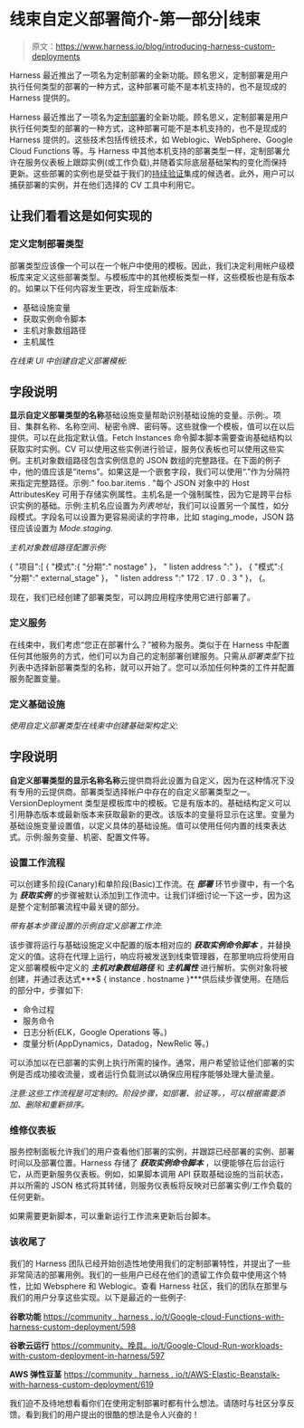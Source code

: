 # 线束自定义部署简介-第一部分|线束

> 原文：<https://www.harness.io/blog/introducing-harness-custom-deployments>

Harness 最近推出了一项名为定制部署的全新功能。顾名思义，定制部署是用户执行任何类型的部署的一种方式，这种部署可能不是本机支持的，也不是现成的 Harness 提供的。

Harness 最近推出了一项名为[定制部署](https://developer.harness.io/docs/first-gen/continuous-delivery/custom-deployments/create-a-custom-deployment/)的全新功能。顾名思义，定制部署是用户执行任何类型的部署的一种方式，这种部署可能不是本机支持的，也不是现成的 Harness 提供的。这些技术包括传统技术，如 Weblogic、WebSphere、Google Cloud Functions 等。与 Harness 中其他本机支持的部署类型一样，定制部署允许在服务仪表板上跟踪实例(或工作负载),并随着实际底层基础架构的变化而保持更新。这些部署的实例也是受益于我们的[持续验证](https://developer.harness.io/docs/first-gen/continuous-delivery/continuous-verification/continuous-verification-overview/concepts-cv/what-is-cv/)集成的候选者。此外，用户可以捕获部署的实例，并在他们选择的 CV 工具中利用它。

## **让我们看看这是如何实现的**

### **定义定制部署类型**

部署类型应该像一个可以在一个帐户中使用的模板。因此，我们决定利用帐户级模板库来定义这些部署类型。与模板库中的其他模板类型一样，这些模板也是有版本的。如果以下任何内容发生更改，将生成新版本:

*   基础设施变量
*   获取实例命令脚本
*   主机对象数组路径
*   主机属性

*在线束 UI 中创建自定义部署模板*:

## 字段说明

**显示自定义部署类型的名称**基础设施变量帮助识别基础设施的变量。示例:。项目、集群名称、名称空间、秘密令牌、密码等。这些就像一个模板，值可以在以后提供。可以在此指定默认值。Fetch Instances 命令脚本脚本需要查询基础结构以获取实时实例。CV 可以使用这些实例进行验证，服务仪表板也可以使用这些实例。主机对象数组路径包含实例信息的 JSON 数组的完整路径。在下面的例子中，他的值应该是“items”。如果这是一个嵌套字段，我们可以使用“.”作为分隔符来指定完整路径。示例:" foo.bar.items . "每个 JSON 对象中的 Host AttributesKey 可用于存储实例属性。主机名是一个强制属性，因为它是跨平台标识实例的基础。示例:主机名应设置为*列表地址*，我们可以设置另一个属性，如分段模式。字段名可以设置为更容易阅读的字符串，比如 staging_mode，JSON 路径应该设置为 *Mode.staging.*

*主机对象数组路径配置示例:*

{
"项目":[
{
"模式":{
"分期":" nostage"
}，
" listen address ":"
}，
{
"模式":{
"分期":" external_stage"
}，
" listen address ":" 172 . 17 . 0 . 3 "
}，
{。

现在，我们已经创建了部署类型，可以跨应用程序使用它进行部署了。

### **定义服务**

在线束中，我们考虑“您正在部署什么？”被称为服务。类似于在 Harness 中配置任何其他服务的方式，他们可以为自己的定制部署创建服务。只需从*部署类型*下拉列表中选择新部署类型的名称，就可以开始了。您可以添加任何种类的工件并配置服务配置变量。

### **定义基础设施**

*使用自定义部署类型在线束中创建基础架构定义*:

## 字段说明

**自定义部署类型的显示名称名称**云提供商将此设置为自定义，因为在这种情况下没有专用的云提供商。部署类型选择帐户中存在的自定义部署类型之一。VersionDeployment 类型是模板库中的模板。它是有版本的。基础结构定义可以引用静态版本或最新版本来获取最新的更改。该版本的变量将显示在这里。变量为基础设施变量设置值，以定义具体的基础设施。值可以使用任何内置的线束表达式。示例:服务变量、机密、配置文件等。

### **设置工作流程**

可以创建多阶段(Canary)和单阶段(Basic)工作流。在 ***部署*** 环节步骤中，有一个名为 ***获取实例*** 的步骤被默认添加到工作流中。让我们详细讨论一下这一步，因为这是整个定制部署流程中最关键的部分。

*带有基本步骤设置的示例自定义部署工作流*:

该步骤将运行与基础设施定义中配置的版本相对应的 ***获取实例命令脚本*** ，并替换定义的值。这将在代理上运行，响应将被发送到线束管理器，在那里响应将使用自定义部署模板中定义的 ***主机对象数组路径*** 和 ***主机属性*** 进行解析。实例对象将被创建，并通过表达式***$ { instance . hostname }***供后续步骤使用。在随后的部分中，步骤如下:

*   命令过程
*   服务命令
*   日志分析(ELK，Google Operations 等。)
*   度量分析(AppDynamics，Datadog，NewRelic 等。)

可以添加以在已部署的实例上执行所需的操作。通常，用户希望验证他们部署的实例是否成功接收流量，或者运行负载测试以确保应用程序能够处理大量流量。

*注意:这些工作流程是可定制的。阶段步骤，如部署、验证等。，可以根据需要添加、删除和重新排序。*

### **维修仪表板**

服务控制面板允许我们的用户查看他们部署的实例，并跟踪已经部署的实例、部署时间以及部署位置。Harness 存储了 ***获取实例命令脚本*** ，以便能够在后台运行它，从而更新服务仪表板。例如，如果脚本调用 API 获取基础设施的当前状态，并以所需的 JSON 格式将其转储，则服务仪表板将反映对已部署实例/工作负载的任何更新。

如果需要更新脚本，可以重新运行工作流来更新后台脚本。

### **该收尾了**

我们的 Harness 团队已经开始创造性地使用我们的定制部署特性，并提出了一些非常简洁的部署用例。我们的一些用户已经在他们的遗留工作负载中使用这个特性，比如 Websphere 和 Weblogic。查看 Harness 社区，我们的团队在那里与我们的用户分享这些实现。以下是最近的一些例子:

**谷歌功能**
[https://community . harness . io/t/Google-cloud-Functions-with-harness-custom-deployment/598](https://community.harness.io/t/google-cloud-functions-with-harness-custom-deployment/598)

**谷歌云运行**
[https://community。挽具。io/t/Google-Cloud-Run-workloads-with-custom-deployment-in-harness/597](https://community.harness.io/t/google-cloud-run-workloads-with-custom-deployments-in-harness/597)

**AWS 弹性豆茎**
[https://community . harness . io/t/AWS-Elastic-Beanstalk-with-harness-custom-deployment/619](https://community.harness.io/t/aws-elastic-beanstalk-with-harness-custom-deployment/619)

我们迫不及待地想看看你们在使用定制部署时都有什么想法。请随时与社区分享反馈。看到我们的用户提出的很酷的想法是令人兴奋的！